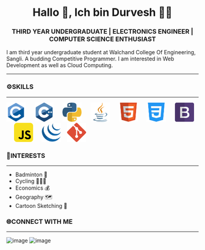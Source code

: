  ### <h1 align="center">Hallo 👋, Ich bin Durvesh 👩‍💻</h1> 
<h3 align="center">THIRD YEAR UNDERGRADUATE | ELECTRONICS ENGINEER | COMPUTER SCIENCE ENTHUSIAST</h3>
<p align="left">I am third year undergraduate student at Walchand College Of Engineering, Sangli. A budding Competitive Programmer. I am interested in Web Development as well as Cloud Computing.</p><hr>
<h3>⚙️SKILLS</h3><hr>

<img src="./img/c.png" width="50" height="50"> &nbsp;&nbsp;&nbsp;&nbsp; <img src="./img/cpp.png" width="50" height="50"> &nbsp;&nbsp;&nbsp;&nbsp; <img src="./img/python.png" width="50" height="50"> &nbsp;&nbsp;&nbsp;&nbsp; <img src="./img/java.png" width="50" height="50"> &nbsp;&nbsp;&nbsp;&nbsp; <img src="./img/html.png" width="50" height="50"> &nbsp;&nbsp;&nbsp;&nbsp; <img src="./img/css.png" width="50" height="50"> &nbsp;&nbsp;&nbsp;&nbsp; <img src="./img/bootstrap.png" width="50" height="50"> &nbsp;&nbsp;&nbsp;&nbsp; <img src="./img/javascript.png" width="50" height="50"> &nbsp;&nbsp;&nbsp;&nbsp; <img src="./img/jquery.png" width="50" height="50">&nbsp;&nbsp;&nbsp;&nbsp;<img src="./img/git.png" width="50" height="50">


<h3>🎲INTERESTS</h3><hr>
<ul>
  <li>Badminton 🏸</li>
  <li>Cycling 🚴🏽‍♂️</li>
  <li>Economics 💰</li>
  <li>Geography 🗺️</li>
  <li>Cartoon Sketching 🎨</li>
</ul>

<h3>🌐CONNECT WITH ME</h3><hr>

![image](https://user-images.githubusercontent.com/86490574/130101599-ad1b61bd-c7f6-4fed-9f45-837717f0c18b.png)
![image](https://user-images.githubusercontent.com/86490574/130101743-9ea5a511-0c19-495c-8ad7-40a5d55307c6.png)






